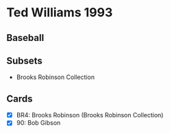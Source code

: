 # Ted Williams 1993 
## Baseball

## Subsets

- Brooks Robinson Collection

## Cards

- [x] BR4: Brooks Robinson (Brooks Robinson Collection)<br>
- [x] 90: Bob Gibson<br>
